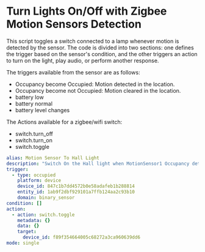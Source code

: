 # Turn Lights On/Off with Zigbee Motion Sensors Detection
This script toggles a switch connected to a lamp whenever motion is detected by the sensor. The code is divided into two sections: one defines the trigger based on the sensor's condition, and the other triggers an action to turn on the light, play audio, or perform another response.

The triggers available from the sensor are as follows:
- Occupancy become Occupied: Motion detected in the location. 
- Occupancy become not Occupied: Motion cleared in the location. 
- battery low
- battery normal
- battery level changes

The Actions available for a zigbee/wifi switch:  
- switch.turn_off
- switch.turn_on
- switch.toggle

```yaml
alias: Motion Sensor To Hall Light
description: "Switch On the Hall light when MotionSensor1 Occupancy detected occupancy "
trigger:
  - type: occupied
    platform: device
    device_id: 847c1b7dd4572b0e58adafeb1b288814
    entity_id: 1ab9f2dbf929101a7ffb124aa2c93b10
    domain: binary_sensor
condition: []
action:
  - action: switch.toggle
    metadata: {}
    data: {}
    target:
      device_id: f89f354664005c68272a3ca960639dd6
mode: single
```